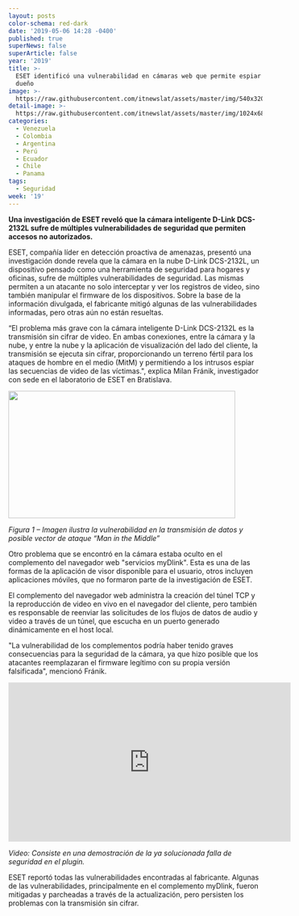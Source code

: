 ```yaml
---
layout: posts
color-schema: red-dark
date: '2019-05-06 14:28 -0400'
published: true
superNews: false
superArticle: false
year: '2019'
title: >-
  ESET identificó una vulnerabilidad en cámaras web que permite espiar a su
  dueño
image: >-
  https://raw.githubusercontent.com/itnewslat/assets/master/img/540x320/Espiar-p.jpg
detail-image: >-
  https://raw.githubusercontent.com/itnewslat/assets/master/img/1024x680/Espiar-g.jpg
categories:
  - Venezuela
  - Colombia
  - Argentina
  - Perú
  - Ecuador
  - Chile
  - Panama
tags:
  - Seguridad
week: '19'
---
```

**Una investigación de ESET reveló que la cámara inteligente D-Link DCS-2132L sufre de múltiples vulnerabilidades de seguridad que permiten accesos no autorizados.**

ESET, compañía líder en detección proactiva de amenazas, presentó una investigación donde revela que la cámara en la nube D-Link DCS-2132L, un dispositivo pensado como una herramienta de seguridad para hogares y oficinas, sufre de múltiples vulnerabilidades de seguridad. Las mismas permiten a un atacante no solo interceptar y ver los registros de video, sino también manipular el firmware de los dispositivos. Sobre la base de la información divulgada, el fabricante mitigó algunas de las vulnerabilidades informadas, pero otras aún no están resueltas.

“El problema más grave con la cámara inteligente D-Link DCS-2132L es la transmisión sin cifrar de video. En ambas conexiones, entre la cámara y la nube, y entre la nube y la aplicación de visualización del lado del cliente, la transmisión se ejecuta sin cifrar, proporcionando un terreno fértil para los ataques de hombre en el medio (MitM) y permitiendo a los intrusos espiar las secuencias de video de las víctimas.", explica Milan Fránik, investigador con sede en el laboratorio de ESET en Bratislava.

<img class="alignleft" src="https://www.welivesecurity.com/wp-content/uploads/2019/04/Figure-1.png" alt="" width="450" height="252" />

_Figura 1 – Imagen ilustra la vulnerabilidad en la transmisión de datos y posible vector de ataque “Man in the Middle”_

Otro problema que se encontró en la cámara estaba oculto en el complemento del navegador web "servicios myDlink". Esta es una de las formas de la aplicación de visor disponible para el usuario, otros incluyen aplicaciones móviles, que no formaron parte de la investigación de ESET.

El complemento del navegador web administra la creación del túnel TCP y la reproducción de video en vivo en el navegador del cliente, pero también es responsable de reenviar las solicitudes de los flujos de datos de audio y video a través de un túnel, que escucha en un puerto generado dinámicamente en el host local. 

"La vulnerabilidad de los complementos podría haber tenido graves consecuencias para la seguridad de la cámara, ya que hizo posible que los atacantes reemplazaran el firmware legítimo con su propia versión falsificada", mencionó Fránik.

<iframe width="560" height="315" src="https://www.youtube.com/embed/G_O3OBgURvA" frameborder="0" allow="accelerometer; autoplay; encrypted-media; gyroscope; picture-in-picture" allowfullscreen></iframe>
 
_Video: Consiste en una demostración de la ya solucionada falla de seguridad en el plugin._

ESET reportó todas las vulnerabilidades encontradas al fabricante. Algunas de las vulnerabilidades, principalmente en el complemento myDlink, fueron mitigadas y parcheadas a través de la actualización, pero persisten los problemas con la transmisión sin cifrar.
